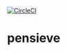 [![CircleCI](https://circleci.com/gh/mozilla/pensieve/tree/master.svg?style=shield)](https://circleci.com/gh/mozilla/pensieve/tree/master)

# pensieve